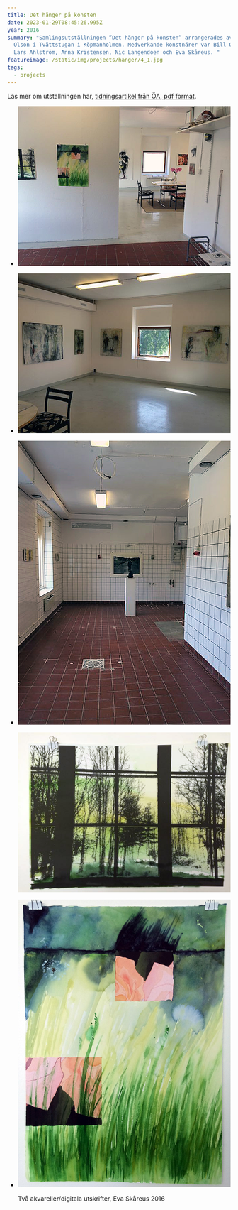 ```yaml
---
title: Det hänger på konsten
date: 2023-01-29T08:45:26.995Z
year: 2016
summary: "Samlingsutställningen ”Det hänger på konsten” arrangerades av Bill
  Olson i Tvättstugan i Köpmanholmen. Medverkande konstnärer var Bill Olson,
  Lars Ahlström, Anna Kristensen, Nic Langendoen och Eva Skåreus. "
featureimage: /static/img/projects/hanger/4_1.jpg
tags:
  - projects
---
```

Läs mer om utställningen här, [tidningsartikel från ÖA, pdf format](/static/pdf/art4öa.pdf).

* ![Foto tvättstugan](/static/img/projects/hanger/4_2.jpg)
* ![Foto tvättstugan](/static/img/projects/hanger/4_3.jpg)
* ![Foto tvättstugan](/static/img/projects/hanger/4_4.jpg)

  ![Bild](/static/img/projects/hanger/4_5.jpg)
* ![Bild](/static/img/projects/hanger/4_6_1.jpg)

  Två akvareller/digitala utskrifter, Eva Skåreus 2016
